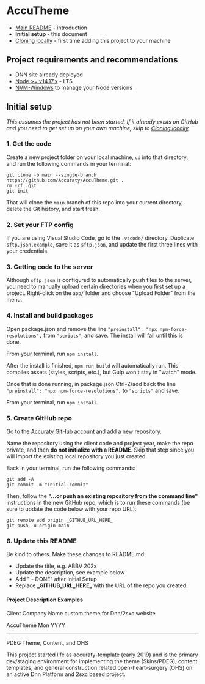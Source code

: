 # AccuTheme

- [Main README](/README.md) - introduction
- **Initial setup** - this document
- [Cloning locally](/README.md#cloning-locally) - first time adding this project to your machine

## Project requirements and recommendations

- DNN site already deployed
- [Node >= v14.17.x](https://nodejs.org/en) - LTS 
- [NVM-Windows](https://github.com/coreybutler/nvm-windows) to manage your Node versions

## Initial setup

_This assumes the project has not been started. If it already exists on GitHub and you need to get set up on your own machine, skip to [Cloning locally](https://github.com/Accuraty/AccuTheme#cloning-locally)._

### 1. Get the code

Create a new project folder on your local machine, `cd` into that directory, and run the following commands in your terminal:

```
git clone -b main --single-branch https://github.com/Accuraty/AccuTheme.git .
rm -rf .git
git init
```

That will clone the `main` branch of this repo into your current directory, delete the Git history, and start fresh.

### 2. Set your FTP config

If you are using Visual Studio Code, go to the `.vscode/` directory. Duplicate `sftp.json.example`, save it as `sftp.json`, and update the first three lines with your credentials.

### 3. Getting code to the server

Although `sftp.json` is configured to automatically push files to the server, you need to manually upload certain directories when you first set up a project. Right-click on the `app/` folder and choose "Upload Folder" from the menu.

### 4. Install and build packages

Open package.json and remove the line `"preinstall": "npx npm-force-resolutions",` from `"scripts"`, and save. The install will fail until this is done.

From your terminal, run `npm install`.

After the install is finished, `npm run build` will automatically run. This compiles assets (styles, scripts, etc.), but Gulp won't stay in "watch" mode.

Once that is done running, in package.json Ctrl-Z/add back the line `"preinstall": "npx npm-force-resolutions",` to `"scripts"` and save.

From your terminal, run `npm install`.

### 5. Create GitHub repo

Go to the [Accuraty GitHub account](https://github.com/Accuraty) and add a new repository.

Name the repository using the client code and project year, make the repo private, and then **do not initialize with a README**. Skip that step since you will import the existing local repository you just created.

Back in your terminal, run the following commands:

```
git add -A
git commit -m "Initial commit"
```

Then, follow the **"…or push an existing repository from the command line"** instructions in the new GitHub repo, which is to run these commands (be sure to update the code below with your repo URL):

```
git remote add origin _GITHUB_URL_HERE_
git push -u origin main
```

### 6. Update this README

Be kind to others. Make these changes to README.md:

- Update the title, e.g. ABBV 202x
- Update the description, see example below
- Add " - DONE" after Initial Setup
- Replace **\_GITHUB_URL_HERE\_** with the URL of the repo you created.

#### Project Description Examples

Client Company Name custom theme for Dnn/2sxc website
 
AccuTheme Mon YYYY

<hr>

PDEG Theme, Content, and OHS
 
This project started life as accuraty-template (early 2019) and is the primary dev/staging environment for implementing the theme (Skins/PDEG), content templates, and general construction related open-heart-surgery (OHS) on an active Dnn Platform and 2sxc based project.
 
 